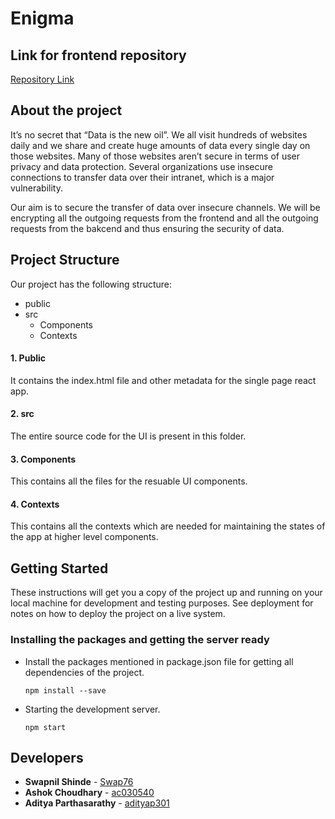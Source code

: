 # Enigma

## Link for frontend repository
[Repository Link](https://github.com/ac030540/enigma-frontend)

## About the project

It’s no secret that “Data is the new oil”. We all visit hundreds of websites daily and we share and create huge amounts of data every single day on those websites. Many of those websites aren’t secure in terms of user privacy and data protection. Several organizations use insecure connections to transfer data over their intranet, which is a major vulnerability. 

Our aim is to secure the transfer of data over insecure channels. We will be encrypting all the outgoing requests from the frontend and all the outgoing requests from the bakcend and thus ensuring the security of data.

## Project Structure

Our project has the following structure:
  * public
  * src
    * Components
    * Contexts

  #### 1. Public
  It contains the index.html file and other metadata for the single page react app.

  #### 2. src
  The entire source code for the UI is present in this folder.

  #### 3. Components
  This contains all the files for the resuable UI components.

  #### 4. Contexts
  This contains all the contexts which are needed for maintaining the states of the app at higher level components.

## Getting Started

These instructions will get you a copy of the project up and running on your local machine for development and testing purposes. See deployment for notes on how to deploy the project on a live system.

### Installing the packages and getting the server ready

- Install the packages mentioned in package.json file for getting all dependencies of the project.
  ```
  npm install --save
  ```
- Starting the development server.
  ```  
  npm start
  ```

## Developers

* **Swapnil Shinde** - [Swap76](https://github.com/Swap76)
* **Ashok Choudhary** - [ac030540](https://github.com/ac030540)
* **Aditya Parthasarathy** - [adityap301](https://github.com/adityap301)
